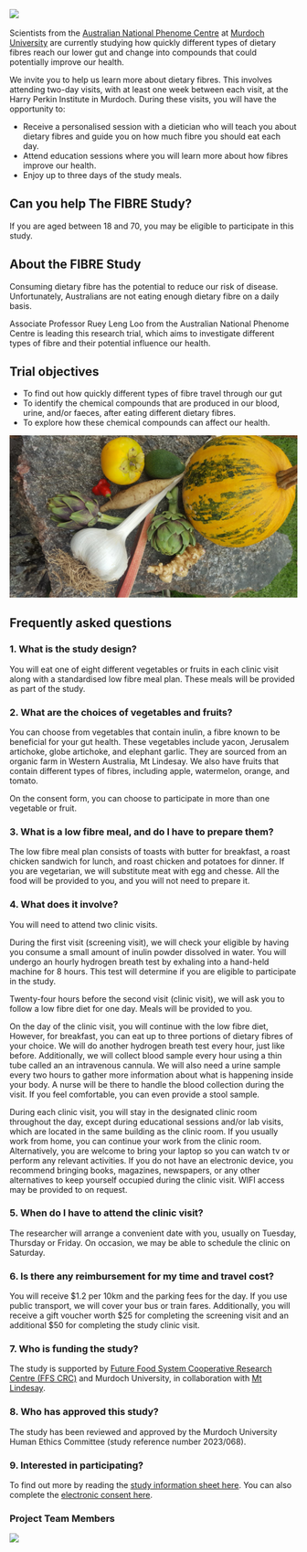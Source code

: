 
![](HeadingPic2.jpg)

Scientists from the [Australian National Phenome Centre](https://www.murdoch.edu.au/research/anpc) at [Murdoch University](https://www.murdoch.edu.au) are currently studying how quickly different types of dietary fibres reach our lower gut and change into compounds that could potentially improve our health.

We invite you to help us learn more about dietary fibres.  This involves attending two-day visits, with at least one week between each visit, at the Harry Perkin Institute in Murdoch.  During these visits, you will have the opportunity to:

-	Receive a personalised session with a dietician who will teach you about dietary fibres and guide you on how much fibre you should eat each day.
-	Attend education sessions where you will learn more about how fibres improve our health.
-	Enjoy up to three days of the study meals.

## **Can you help The FIBRE Study?**
If you are aged between 18 and 70, you may be eligible to participate in this study.  

## **About the FIBRE Study**
Consuming dietary fibre has the potential to reduce our risk of disease.  Unfortunately, Australians are not eating enough dietary fibre on a daily basis.  

Associate Professor Ruey Leng Loo from the Australian National Phenome Centre is leading this research trial, which aims to investigate different types of fibre and their potential influence our health. 

## **Trial objectives**
-	To find out how quickly different types of fibre travel through our gut
-	To identify the chemical compounds that are produced in our blood, urine, and/or faeces, after eating different dietary fibres.
-	To explore how these chemical compounds can affect our health.

![A variety of fresh vegetables, including yacon, Jerusalem artichoke, globe artichoke, elephant garlic, to be used as part this trial.  Picture credit: Mark McHenry, Mt Lindesay](mixed_vege.jpg)

## **Frequently asked questions**

### 1.	What is the study design?
You will eat one of eight different vegetables or fruits in each clinic visit along with a standardised low fibre meal plan.  These meals will be provided as part of the study.  

### 2.	What are the choices of vegetables and fruits? 
You can choose from vegetables that contain inulin, a fibre known to be beneficial for your gut health.  These vegetables include yacon, Jerusalem artichoke, globe artichoke, and elephant garlic. They are sourced from an organic farm in Western Australia, Mt Lindesay. We also have fruits that contain different types of fibres, including apple, watermelon, orange, and tomato.  

On the consent form, you can choose to participate in more than one vegetable or fruit.

### 3.	What is a low fibre meal, and do I have to prepare them? 
The low fibre meal plan consists of toasts with butter for breakfast, a roast chicken sandwich for lunch, and roast chicken and potatoes for dinner.  If you are vegetarian, we will substitute meat with egg and chesse.  All the food will be provided to you, and you will not need to prepare it. 

### 4.	What does it involve?
You will need to attend two clinic visits.  

During the first visit (screening visit), we will check your eligible by having you consume a small amount of inulin powder dissolved in water.  You will undergo an hourly hydrogen breath test by exhaling into a hand-held machine for 8 hours.  This test will determine if you are eligible to participate in the study.  

Twenty-four hours before the second visit (clinic visit), we will ask you to follow a low fibre diet for one day. Meals will be provided to you.  

On the day of the clinic visit, you will continue with the low fibre diet,  However, for breakfast, you can eat up to three portions of dietary fibres of your choice.  We will do another hydrogen breath test every hour, just like before.  Additionally, we will collect blood sample every hour using a thin tube called an an intravenous cannula.  We will also need a urine sample every two hours to gather more information about what is happening inside your body.  A nurse will be there to handle the blood collection during the visit.   If you feel comfortable, you can even provide a stool sample.  

During each clinic visit, you will stay in the designated clinic room throughout the day, except during educational sessions and/or lab visits, which are located in the same building as the clinic room. If you usually work from home, you can continue your work from the clinic room. Alternatively, you are welcome to bring your laptop so you can watch tv or perform any relevant activities. If you do not have an electronic device, you recommend bringing books, magazines, newspapers, or any other alternatives to keep yourself occupied during the clinic visit. WIFI access may be provided to on request.  

### 5.	When do I have to attend the clinic visit? 
The researcher will arrange a convenient date with you, usually on Tuesday, Thursday or Friday.  On occasion, we may be able to schedule the clinic on Saturday.

### 6.	Is there any reimbursement for my time and travel cost? 
You will receive $1.2 per 10km and the parking fees for the day.  If you use public transport, we will cover your bus or train fares.  Additionally, you will receive a gift voucher worth $25 for completing the screening visit and an additional $50 for completing the study clinic visit.  

### 7.	Who is funding the study?
The study is supported by [Future Food System Cooperative Research Centre (FFS CRC)]( https://www.futurefoodsystems.com.au/project/bioactive-components-for-value-add-to-australian-artichokes/) and Murdoch University, in collaboration with [Mt Lindesay](ML.docx).

### 8.	Who has approved this study?
The study has been reviewed and approved by the Murdoch University Human Ethics Committee (study reference number 2023/068).

### 9.	Interested in participating?
To find out more by reading the [study information sheet here](information_sheet.docx). You can also complete the [electronic consent here](https://mdhs-redcap.meddent.uwa.edu.au/fmdhs/surveys/?s=FH3747TCYCPKJEPD).

### Project Team Members
![ ](Team.jpg)

